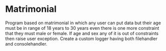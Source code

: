 # Matrimonial
Program based on matrimonial in which any user can put data but their age must be in range of 18 years to 30 years
even there is one more constraint that they must male or female. If age and sex any of it is out of constraints then
raise user exception. Create a custom logger having both filehandler and consolehandler.
